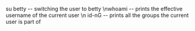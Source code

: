 su betty -- switching the user to betty 
\nwhoami -- prints the effective username of the current user
\n id-nG -- prints all the groups the current user is part of
